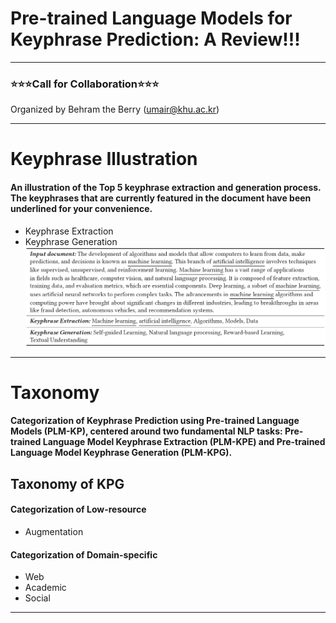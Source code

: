 # Pre-trained Language Models for Keyphrase Prediction: A Review!!!
---
### ⭐️⭐️⭐️Call for Collaboration⭐️⭐️⭐️
Organized by Behram the Berry (umair@khu.ac.kr)
***
# Keyphrase Illustration
#### An illustration of the Top 5 keyphrase extraction and generation process. The keyphrases that are currently featured in the document have been underlined for your convenience.
- Keyphrase Extraction
- Keyphrase Generation
![Keyphrase Example](https://github.com/BehramtheBerry/PLM-KP_Survey/blob/main/Keyphrase_Example.png)
***
# Taxonomy
#### Categorization of Keyphrase Prediction using Pre-trained Language Models (PLM-KP), centered around two fundamental NLP tasks: Pre-trained Language Model Keyphrase Extraction (PLM-KPE) and Pre-trained Language Model Keyphrase Generation (PLM-KPG).
## Taxonomy of KPG
#### Categorization of Low-resource
- Augmentation
#### Categorization of Domain-specific
- Web
- Academic
- Social
***



